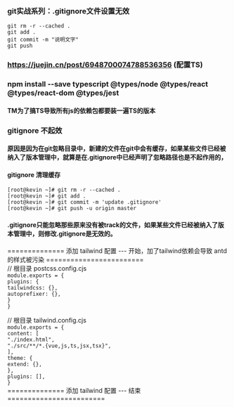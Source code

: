 ### git实战系列：.gitignore文件设置无效

`git rm -r --cached .` <br/>
`git add .`<br/>
`git commit -m "说明文字"`<br/>
`git push`<br/>

### https://juejin.cn/post/6948700074788536356 (配置TS)
### npm install --save typescript @types/node @types/react @types/react-dom @types/jest
#### TM为了搞TS导致所有js的依赖包都要装一遍TS的版本

### gitignore 不起效
#### 原因是因为在git忽略目录中，新建的文件在git中会有缓存，如果某些文件已经被纳入了版本管理中，就算是在.gitignore中已经声明了忽略路径也是不起作用的，

#### gitignore 清理缓存
`[root@kevin ~]# git rm -r --cached .` <br/>
`[root@kevin ~]# git add .` <br/>
`[root@kevin ~]# git commit -m 'update .gitignore'` <br/>
`[root@kevin ~]# git push -u origin master` <br/>

#### .gitignore只能忽略那些原来没有被track的文件，如果某些文件已经被纳入了版本管理中，则修改.gitignore是无效的。


============== 添加 tailwind 配置 --- 开始，加了tailwind依赖会导致 antd 的样式被污染 ======================== <br/>
// 根目录 postcss.config.cjs <br/>
`module.exports = {` <br/>
`plugins: {` <br/>
`tailwindcss: {},` <br/>
`autoprefixer: {},` <br/>
`}` <br/>
`}`

// 根目录 tailwind.config.cjs <br/>
`module.exports = {` <br/>
`content: [` <br/>
`"./index.html",` <br/>
`"./src/**/*.{vue,js,ts,jsx,tsx}",` <br/>
`],` <br/>
`theme: {` <br/>
`extend: {},` <br/>
`},` <br/>
`plugins: [],` <br/>
`}` <br/>
============== 添加 tailwind 配置 --- 结束 ======================== <br/>
